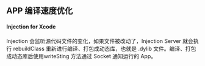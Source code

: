 ## APP 编译速度优化

####  Injection for Xcode

Injection 会监听源代码文件的变化，如果文件被改动了，Injection Server 就会执行 rebuildClass 重新进行编译、打包成动态库，也就是 .dylib 文件。编译、打包成动态库后使用writeSting 方法通过 Socket 通知运行的 App。